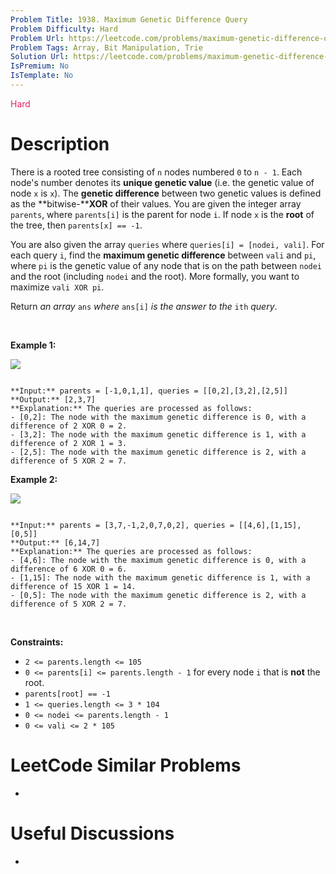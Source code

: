 ```yaml
---
Problem Title: 1938. Maximum Genetic Difference Query
Problem Difficulty: Hard
Problem Url: https://leetcode.com/problems/maximum-genetic-difference-query/
Problem Tags: Array, Bit Manipulation, Trie
Solution Url: https://leetcode.com/problems/maximum-genetic-difference-query/solution/
IsPremium: No
IsTemplate: No
---
```


<span style="color: rgb(233, 30, 99);">Hard</span>

# Description

There is a rooted tree consisting of `n` nodes numbered `0` to `n - 1`. Each node's number denotes its **unique genetic value** (i.e. the genetic value of node `x` is `x`). The **genetic difference** between two genetic values is defined as the **bitwise-****XOR** of their values. You are given the integer array `parents`, where `parents[i]` is the parent for node `i`. If node `x` is the **root** of the tree, then `parents[x] == -1`.


You are also given the array `queries` where `queries[i] = [nodei, vali]`. For each query `i`, find the **maximum genetic difference** between `vali` and `pi`, where `pi` is the genetic value of any node that is on the path between `nodei` and the root (including `nodei` and the root). More formally, you want to maximize `vali XOR pi`.


Return *an array* `ans` *where* `ans[i]` *is the answer to the* `ith` *query*.


 


**Example 1:**


![](https://assets.leetcode.com/uploads/2021/06/29/c1.png)

```

**Input:** parents = [-1,0,1,1], queries = [[0,2],[3,2],[2,5]]
**Output:** [2,3,7]
**Explanation:** The queries are processed as follows:
- [0,2]: The node with the maximum genetic difference is 0, with a difference of 2 XOR 0 = 2.
- [3,2]: The node with the maximum genetic difference is 1, with a difference of 2 XOR 1 = 3.
- [2,5]: The node with the maximum genetic difference is 2, with a difference of 5 XOR 2 = 7.

```

**Example 2:**


![](https://assets.leetcode.com/uploads/2021/06/29/c2.png)

```

**Input:** parents = [3,7,-1,2,0,7,0,2], queries = [[4,6],[1,15],[0,5]]
**Output:** [6,14,7]
**Explanation:** The queries are processed as follows:
- [4,6]: The node with the maximum genetic difference is 0, with a difference of 6 XOR 0 = 6.
- [1,15]: The node with the maximum genetic difference is 1, with a difference of 15 XOR 1 = 14.
- [0,5]: The node with the maximum genetic difference is 2, with a difference of 5 XOR 2 = 7.

```

 


**Constraints:**


* `2 <= parents.length <= 105`
* `0 <= parents[i] <= parents.length - 1` for every node `i` that is **not** the root.
* `parents[root] == -1`
* `1 <= queries.length <= 3 * 104`
* `0 <= nodei <= parents.length - 1`
* `0 <= vali <= 2 * 105`




# LeetCode Similar Problems

- []()

# Useful Discussions

- []()
